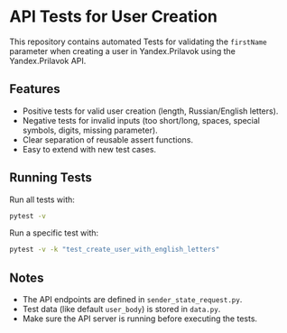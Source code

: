 # API Tests for User Creation

This repository contains automated Tests for validating the `firstName` parameter when creating a user in Yandex.Prilavok using the Yandex.Prilavok API. 

## Features

- Positive tests for valid user creation (length, Russian/English letters).  
- Negative tests for invalid inputs (too short/long, spaces, special symbols, digits, missing parameter).  
- Clear separation of reusable assert functions.  
- Easy to extend with new test cases.  

## Running Tests

Run all tests with:
```bash
pytest -v
```

Run a specific test with:
```bash
pytest -v -k "test_create_user_with_english_letters"
```

## Notes

- The API endpoints are defined in `sender_state_request.py`.  
- Test data (like default `user_body`) is stored in `data.py`.  
- Make sure the API server is running before executing the tests.
